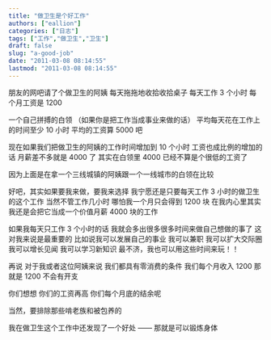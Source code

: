 ```yaml
---
title: "做卫生是个好工作"
authors: ["eallion"]
categories: ["日志"]
tags: ["工作","做卫生","卫生"]
draft: false
slug: "a-good-job"
date: "2011-03-08 08:14:55"
lastmod: "2011-03-08 08:14:55"
---
```


朋友的网吧请了个做卫生的阿姨
每天拖拖地收拾收拾桌子
每天工作 3 个小时
每个月工资是 1200

一个自己拼搏的白领
（如果你是把工作当成事业来做的话）
平均每天花在工作上的时间至少 10 小时
平均的工资算 5000 吧

现在如果我们把做卫生的阿姨的工作时间增加到 10 个小时
工资也成比例的增加的话
月薪差不多就是 4000 了
其实在白领里 4000 已经不算是个很低的工资了

因为上面是在拿一个三线城镇的阿姨跟一个一线城市的白领在比较

好吧，其实如果要我来做，要我来选择
我宁愿还是只要每天工作 3 小时的做卫生的这个工作
当然不管工作几小时
哪怕我一个月只会得到 1200 块
在我内心里其实我还是会把它当成一个价值月薪 4000 块的工作

如果我每天只工作 3 个小时的话
我就会多出很多很多时间来做自己想做的事了
这对我来说是最重要的
比如说我可以发展自己的事业
我可以兼职
我可以扩大交际圈
我可以增长见闻
我可以学习新知识
最不济，我也可以用这些时间来玩！！

再说
对于我或者这位阿姨来说
我们都具有零消费的条件
我们每个月收入 1200 那就是 1200
不会有开支

你们想想
你们的工资再高
你们每个月底的结余呢

当然，要排除那些啃老族和被包养的

我在做卫生这个工作中还发现了一个好处
—— 那就是可以锻炼身体
